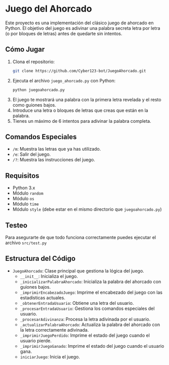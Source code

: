 # Juego del Ahorcado

Este proyecto es una implementación del clásico juego de ahorcado en Python. El objetivo del juego es adivinar una palabra secreta letra por letra (o por bloques de letras) antes de quedarte sin intentos.

## Cómo Jugar

1. Clona el repositorio:
   ```bash
   git clone https://github.com/Cyber123-bot/JuegoAhorcado.git
   ```
2. Ejecuta el archivo `juego_ahorcado.py` con Python:
    ```sh
    python juegoahorcado.py
    ```
3. El juego te mostrará una palabra con la primera letra revelada y el resto como guiones bajos.
4. Introduce una letra o bloques de letras que creas que están en la palabra.
5. Tienes un máximo de 6 intentos para adivinar la palabra completa.

## Comandos Especiales

- `/m`: Muestra las letras que ya has utilizado.
- `/e`: Salir del juego.
- `/?`: Muestra las instrucciones del juego.

## Requisitos

- Python 3.x
- Módulo `random`
- Módulo `os`
- Módulo `time`
- Módulo `style` (debe estar en el mismo directorio que `juegoahorcado.py`)

## Testeo
Para asegurarte de que todo funciona correctamente puedes ejecutar el archivo `src/test.py`

## Estructura del Código

- `JuegoAhorcado`: Clase principal que gestiona la lógica del juego.
  - `__init__`: Inicializa el juego.
  - `_inicializarPalabraAhorcado`: Inicializa la palabra del ahorcado con guiones bajos.
  - `_imprimirEncabezadoJuego`: Imprime el encabezado del juego con las estadísticas actuales.
  - `_obtenerEntradaUsuario`: Obtiene una letra del usuario.
  - `_procesarEntradaUsuario`: Gestiona los comandos especiales del usuario.
  - `_procesarAdivinanza`: Procesa la letra adivinada por el usuario.
  - `_actualizarPalabraAhorcado`: Actualiza la palabra del ahorcado con la letra correctamente adivinada.
  - `_imprimirJuegoPerdido`: Imprime el estado del juego cuando el usuario pierde.
  - `_imprimirJuegoGanado`: Imprime el estado del juego cuando el usuario gana.
  - `iniciarJuego`: Inicia el juego.